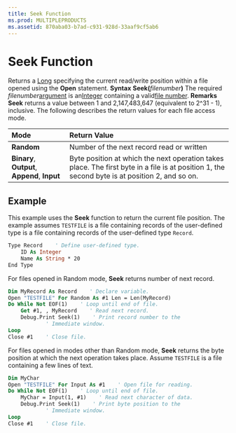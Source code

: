 ```yaml
---
title: Seek Function
ms.prod: MULTIPLEPRODUCTS
ms.assetid: 870aba03-b7ad-c931-928d-33aaf9cf5ab6
---
```



# Seek Function



Returns a [Long](vbe-glossary.md) specifying the current read/write position within a file opened using the **Open** statement.
 **Syntax**
 **Seek(**_filenumber_**)**
The required  _filenumber_[argument](vbe-glossary.md) is an[Integer](vbe-glossary.md) containing a valid[file number](vbe-glossary.md).
 **Remarks**
 **Seek** returns a value between 1 and 2,147,483,647 (equivalent to 2^31 - 1), inclusive.
The following describes the return values for each file access mode.


|**Mode**|**Return Value**|
|:-----|:-----|
|**Random**|Number of the next record read or written|
|**Binary**, **Output**, **Append**, **Input**|Byte position at which the next operation takes place. The first byte in a file is at position 1, the second byte is at position 2, and so on.|

## Example

This example uses the  **Seek** function to return the current file position. The example assumes `TESTFILE` is a file containing records of the user-defined type is a file containing records of the user-defined type `Record`.


```vb
Type Record    ' Define user-defined type.
    ID As Integer
    Name As String * 20
End Type
```

For files opened in Random mode,  **Seek** returns number of next record.




```vb
Dim MyRecord As Record    ' Declare variable.
Open "TESTFILE" For Random As #1 Len = Len(MyRecord)
Do While Not EOF(1)    ' Loop until end of file.
    Get #1, , MyRecord    ' Read next record.
    Debug.Print Seek(1)    ' Print record number to the 
            ' Immediate window.
Loop
Close #1    ' Close file.

```

For files opened in modes other than Random mode,  **Seek** returns the byte position at which the next operation takes place. Assume `TESTFILE` is a file containing a few lines of text.




```vb
Dim MyChar
Open "TESTFILE" For Input As #1    ' Open file for reading.
Do While Not EOF(1)    ' Loop until end of file.
    MyChar = Input(1, #1)    ' Read next character of data.
    Debug.Print Seek(1)    ' Print byte position to the
            ' Immediate window.
Loop
Close #1    ' Close file.
```


